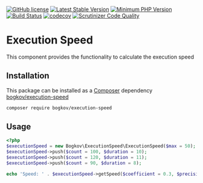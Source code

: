 [![GitHub license](https://img.shields.io/badge/license-MIT-blue.svg)](https://raw.githubusercontent.com/bogkov/execution-speed/master/LICENSE)
[![Latest Stable Version](https://img.shields.io/packagist/v/bogkov/execution-speed.svg)](https://packagist.org/packages/bogkov/execution-speed)
[![Minimum PHP Version](https://img.shields.io/badge/php-%3E%3D%207.0-8892BF.svg)](https://php.net/)
[![Build Status](https://travis-ci.org/bogkov/execution-speed.svg)](https://travis-ci.org/bogkov/execution-speed)
[![codecov](https://img.shields.io/codecov/c/github/bogkov/execution-speed.svg)](https://codecov.io/gh/bogkov/execution-speed)
[![Scrutinizer Code Quality](https://scrutinizer-ci.com/g/bogkov/execution-speed/badges/quality-score.png?b=master)](https://scrutinizer-ci.com/g/bogkov/execution-speed/?branch=master)

# Execution Speed

This component provides the functionality to calculate the execution speed

## Installation

This package can be installed as a [Composer](https://getcomposer.org/) dependency [bogkov/execution-speed](https://packagist.org/packages/bogkov/execution-speed)

```bash
composer require bogkov/execution-speed
```

## Usage

```php
<?php
$executionSpeed = new Bogkov\ExecutionSpeed\ExecutionSpeed($max = 50);
$executionSpeed->push($count = 100, $duration = 10);
$executionSpeed->push($count = 120, $duration = 11);
$executionSpeed->push($count = 90, $duration = 8);

echo 'Speed: ' . $executionSpeed->getSpeed($coefficient = 0.3, $precision = 2); // Speed: 10.85
```